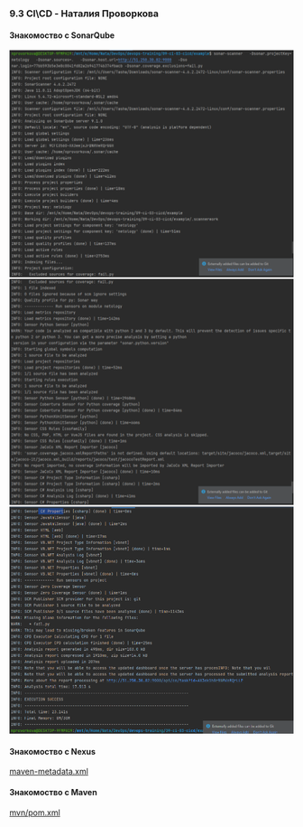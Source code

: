 ### 9.3 CI\CD - Наталия Проворкова 

#### Знакомоство с SonarQube
![sq-1](imgs/sq-1.png)<br>
![sq-2](imgs/sq-2.png)<br>
![sq-3](imgs/sq-3.png)

#### Знакомоство с Nexus
[maven-metadata.xml](maven-metadata.xml)

#### Знакомоство с Maven
[mvn/pom.xml](mvn/pom.xml)